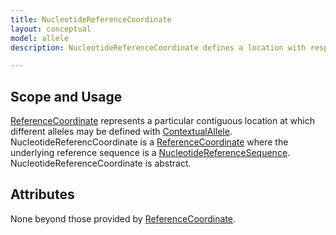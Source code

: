```yaml
---
title: NucleotideReferenceCoordinate
layout: conceptual
model: allele
description: NucleotideReferenceCoordinate defines a location with respect to a <a href="/conceptual/reference_sequence/nucleotide_reference_sequence.html">NucleotideReferenceSequence</a>.

---
```


Scope and Usage
---------------

[ReferenceCoordinate](reference_coordinate.html) represents a particular contiguous location at which different alleles may be defined with [ContextualAllele](index.html).  NucleotideReferencCoordinate is a [ReferenceCoordinate](reference_coordinate.html) where the underlying reference sequence is a [NucleotideReferenceSequence](/conceptual/reference_sequence/nucleotide_reference_sequence.html).   NucleotideReferenceCoordinate is abstract.

Attributes
----------

None beyond those provided by [ReferenceCoordinate](reference_coordinate.html).
